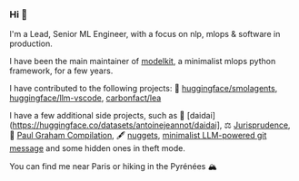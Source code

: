 ### Hi 👋

I'm a Lead, Senior ML Engineer, with a focus on nlp, mlops & software in production.

I have been the main maintainer of [modelkit](https://github.com/Cornerstone-OnDemand/modelkit), a minimalist mlops python framework, for a few years.

I have contributed to the following projects: 🤗 [huggingface/smolagents](https://github.com/huggingface/smolagents), [huggingface/llm-vscode](https://github.com/huggingface/llm-vscode), [carbonfact/lea](https://github.com/carbonfact/lea)

I have a few additional side projects, such as 🍊 [daidai](https://huggingface.co/datasets/antoinejeannot/daidai], ⚖️ [Jurisprudence](https://huggingface.co/datasets/antoinejeannot/jurisprudence), 📔 [Paul Graham Compilation](https://huggingface.co/datasets/antoinejeannot/graham), 🖋️ [nuggets](https://github.com/antoinejeannot/nuggets), [minimalist LLM-powered git message](https://gist.github.com/antoinejeannot/efaa44a9de5b10024eac993034ce3a62) and some hidden ones in theft mode.

You can find me near Paris or hiking in the Pyrénées 🏔️
